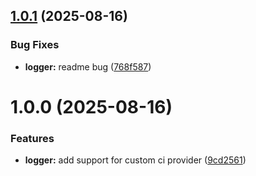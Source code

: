 ## [1.0.1](https://github.com/josh-developer/build-logger/compare/v1.0.0...v1.0.1) (2025-08-16)


### Bug Fixes

* **logger:** readme bug ([768f587](https://github.com/josh-developer/build-logger/commit/768f587846bb6cf9560b2eb26c9b2fa77e808437))

# 1.0.0 (2025-08-16)


### Features

* **logger:** add support for custom ci provider ([9cd2561](https://github.com/josh-developer/build-logger/commit/9cd25615d7d5c164f6a12cf8ddb62d60eaf4641f))
